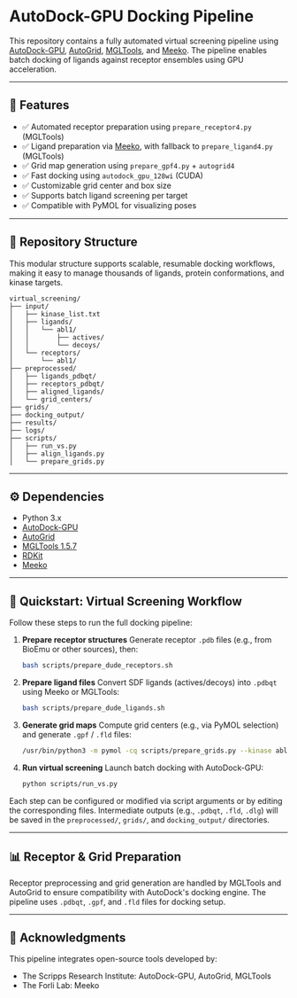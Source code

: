 # AutoDock-GPU Docking Pipeline

This repository contains a fully automated virtual screening pipeline using [AutoDock-GPU](https://github.com/ccsb-scripps/AutoDock-GPU), [AutoGrid](https://github.com/ccsb-scripps/AutoGrid), [MGLTools](http://mgltools.scripps.edu/), and [Meeko](https://github.com/forlilab/Meeko). The pipeline enables batch docking of ligands against receptor ensembles using GPU acceleration.

---

## 🔧 Features

* ✅ Automated receptor preparation using `prepare_receptor4.py` (MGLTools)
* ✅ Ligand preparation via [Meeko](https://github.com/forlilab/Meeko), with fallback to `prepare_ligand4.py` (MGLTools)
* ✅ Grid map generation using `prepare_gpf4.py` + `autogrid4`
* ✅ Fast docking using `autodock_gpu_128wi` (CUDA)
* ✅ Customizable grid center and box size
* ✅ Supports batch ligand screening per target
* ✅ Compatible with PyMOL for visualizing poses

---

## 📁 Repository Structure

This modular structure supports scalable, resumable docking workflows, making it easy to manage thousands of ligands, protein conformations, and kinase targets.

```text
virtual_screening/
├── input/
│   ├── kinase_list.txt
│   ├── ligands/
│   │   └── abl1/
│   │       ├── actives/
│   │       └── decoys/
│   └── receptors/
│       └── abl1/
├── preprocessed/
│   ├── ligands_pdbqt/
│   ├── receptors_pdbqt/
│   ├── aligned_ligands/
│   └── grid_centers/
├── grids/
├── docking_output/
├── results/
├── logs/
├── scripts/
│   ├── run_vs.py
│   ├── align_ligands.py
│   └── prepare_grids.py
```

---

## ⚙️ Dependencies

* Python 3.x
* [AutoDock-GPU](https://github.com/ccsb-scripps/AutoDock-GPU)
* [AutoGrid](https://github.com/ccsb-scripps/AutoGrid)
* [MGLTools 1.5.7](http://mgltools.scripps.edu/)
* [RDKit](https://www.rdkit.org/)
* [Meeko](https://github.com/forlilab/Meeko)

---

## 🚀 Quickstart: Virtual Screening Workflow

Follow these steps to run the full docking pipeline:

1. **Prepare receptor structures**
   Generate receptor `.pdb` files (e.g., from BioEmu or other sources), then:

   ```bash
   bash scripts/prepare_dude_receptors.sh
   ```

2. **Prepare ligand files**
   Convert SDF ligands (actives/decoys) into `.pdbqt` using Meeko or MGLTools:

   ```bash
   bash scripts/prepare_dude_ligands.sh
   ```

3. **Generate grid maps**
   Compute grid centers (e.g., via PyMOL selection) and generate `.gpf` / `.fld` files:

   ```bash
   /usr/bin/python3 -m pymol -cq scripts/prepare_grids.py --kinase abl1
   ```

4. **Run virtual screening**
   Launch batch docking with AutoDock-GPU:

   ```bash
   python scripts/run_vs.py
   ```

Each step can be configured or modified via script arguments or by editing the corresponding files. Intermediate outputs (e.g., `.pdbqt`, `.fld`, `.dlg`) will be saved in the `preprocessed/`, `grids/`, and `docking_output/` directories.

---

## 📊 Receptor & Grid Preparation

Receptor preprocessing and grid generation are handled by MGLTools and AutoGrid to ensure compatibility with AutoDock's docking engine. The pipeline uses `.pdbqt`, `.gpf`, and `.fld` files for docking setup.

---

## 🤝 Acknowledgments

This pipeline integrates open-source tools developed by:

* The Scripps Research Institute: AutoDock-GPU, AutoGrid, MGLTools
* The Forli Lab: Meeko

